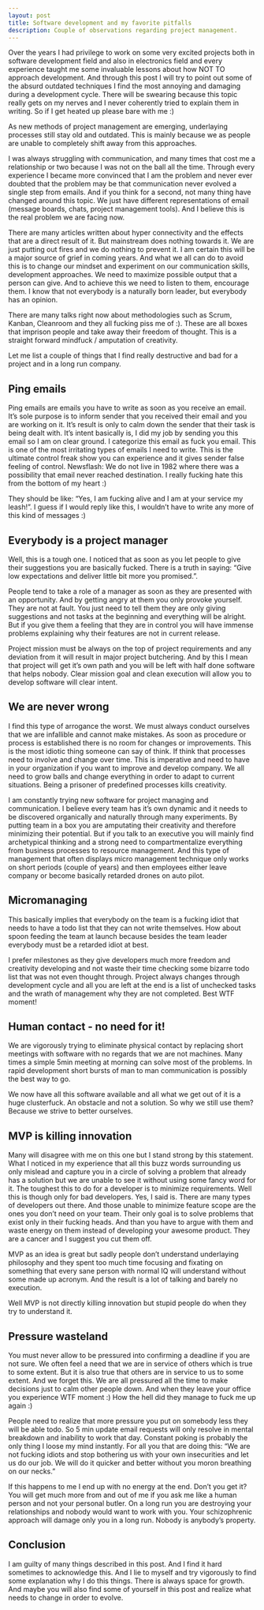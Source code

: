 ```yaml
---
layout: post
title: Software development and my favorite pitfalls
description: Couple of observations regarding project management.
---
```


Over the years I had privilege to work on some very excited projects both in software development field and also in electronics field and every experience taught me some invaluable lessons about how NOT TO approach development. And through this post I will try to point out some of the absurd outdated techniques I find the most annoying and damaging during a development cycle. There will be swearing because this topic really gets on my nerves and I never coherently tried to explain them in writing. So if I get heated up please bare with me :)

As new methods of project management are emerging, underlaying processes still stay old and outdated. This is mainly because we as people are unable to completely shift away from this approaches.

I was always struggling with communication, and many times that cost me a relationship or two because I was not on the ball all the time. Through every experience I became more convinced that I am the problem and never ever doubted that the problem may be that communication never evolved a single step from emails. And if you think for a second, not many thing have changed around this topic. We just have different representations of email (message boards, chats, project management tools). And I believe this is the real problem we are facing now.

There are many articles written about hyper connectivity and the effects that are a direct result of it. But mainstream does nothing towards it. We are just putting out fires and we do nothing to prevent it. I am certain this will be a major source of grief in coming years. And what we all can do to avoid this is to change our mindset and experiment on our communication skills, development approaches. We need to maximize possible output that a person can give. And to achieve this we need to listen to them, encourage them. I know that not everybody is a naturally born leader, but everybody has an opinion.

There are many talks right now about methodologies such as Scrum, Kanban, Cleanroom and they all fucking piss me of :). These are all boxes that imprison people and take away their freedom of thought. This is a straight forward mindfuck / amputation of creativity.

Let me list a couple of things that I find really destructive and bad for a project and in a long run company.

## Ping emails

Ping emails are emails you have to write as soon as you receive an email. It’s sole purpose is to inform sender that you received their email and you are working on it. It’s result is only to calm down the sender that their task is being dealt with. It’s intent basically is, I did my job by sending you this email so I am on clear ground. I categorize this email as fuck you email. This is one of the most irritating types of emails I need to write. This is the ultimate control freak show you can experience and it gives sender false feeling of control. Newsflash: We do not live in 1982 where there was a possibility that email never reached destination. I really fucking hate this from the bottom of my heart :)

They should be like: “Yes, I am fucking alive and I am at your service my leash!”. I guess if I would reply like this, I wouldn’t have to write any more of this kind of messages :)

## Everybody is a project manager

Well, this is a tough one. I noticed that as soon as you let people to give their suggestions you are basically fucked. There is a truth in saying: “Give low expectations and deliver little bit more you promised.”.

People tend to take a role of a manager as soon as they are presented with an opportunity. And by getting angry at them you only provoke yourself. They are not at fault. You just need to tell them they are only giving suggestions and not tasks at the beginning and everything will be alright. But if you give them a feeling that they are in control you will have immense problems explaining why their features are not in current release.

Project mission must be always on the top of project requirements and any deviation from it will result in major project butchering. And by this I mean that project will get it’s own path and you will be left with half done software that helps nobody. Clear mission goal and clean execution will allow you to develop software will clear intent.

## We are never wrong

I find this type of arrogance the worst. We must always conduct ourselves that we are infallible and cannot make mistakes. As soon as procedure or process is established there is no room for changes or improvements. This is the most idiotic thing someone can say of think. If think that processes need to involve and change over time. This is imperative and need to have in your organization if you want to improve and develop company. We all need to grow balls and change everything in order to adapt to current situations. Being a prisoner of predefined processes kills creativity.

I am constantly trying new software for project managing and communication. I believe every team has it’s own dynamic and it needs to be discovered organically and naturally through many experiments. By putting team in a box you are amputating their creativity and therefore minimizing their potential. But if you talk to an executive you will mainly find archetypical thinking and a strong need to compartmentalize everything from business processes to resource management. And this type of management that often displays micro management technique only works on short periods (couple of years) and then employees either leave company or become basically retarded drones on auto pilot.

## Micromanaging

This basically implies that everybody on the team is a fucking idiot that needs to have a todo list that they can not write themselves. How about spoon feeding the team at launch because besides the team leader everybody must be a retarded idiot at best.

I prefer milestones as they give developers much more freedom and creativity developing and not waste their time checking some bizarre todo list that was not even thought through. Project always changes through development cycle and all you are left at the end is a list of unchecked tasks and the wrath of management why they are not completed. Best WTF moment!

## Human contact - no need for it!

We are vigorously trying to eliminate physical contact by replacing short meetings with software with no regards that we are not machines. Many times a simple 5min meeting at morning can solve most of the problems. In rapid development short bursts of man to man communication is possibly the best way to go.

We now have all this software available and all what we get out of it is a huge clusterfuck. An obstacle and not a solution. So why we still use them? Because we strive to better ourselves.

## MVP is killing innovation

Many will disagree with me on this one but I stand strong by this statement. What I noticed in my experience that all this buzz words surrounding us only mislead and capture you in a circle of solving a problem that already has a solution but we are unable to see it without using some fancy word for it. The toughest this to do for a developer is to minimize requirements. Well this is though only for bad developers. Yes, I said is. There are many types of developers out there. And those unable to minimize feature scope are the ones you don’t need on your team. Their only goal is to solve problems that exist only in their fucking heads. And than you have to argue with them and waste energy on them instead of developing your awesome product. They are a cancer and I suggest you cut them off.

MVP as an idea is great but sadly people don’t understand underlaying philosophy and they spent too much time focusing and fixating on something that every sane person with normal IQ will understand without some made up acronym. And the result is a lot of talking and barely no execution.

Well MVP is not directly killing innovation but stupid people do when they try to understand it.

## Pressure wasteland

You must never allow to be pressured into confirming a deadline if you are not sure. We often feel a need that we are in service of others which is true to some extent. But it is also true that others are in service to us to some extent. And we forget this. We are all pressured all the time to make decisions just to calm other people down. And when they leave your office you experience WTF moment :) How the hell did they manage to fuck me up again :)

People need to realize that more pressure you put on somebody less they will be able todo. So 5 min update email requests will only resolve in mental breakdown and inability to work that day. Constant poking is probably the only thing I loose my mind instantly. For all you that are doing this: “We are not fucking idiots and stop bothering us with your own insecurities and let us do our job. We will do it quicker and better without you moron breathing on our necks.”

If this happens to me I end up with no energy at the end. Don’t you get it? You will get much more from and out of me if you ask me like a human person and not your personal butler. On a long run you are destroying your relationships and nobody would want to work with you. Your schizophrenic approach will damage only you in a long run. Nobody is anybody’s property.

## Conclusion

I am guilty of many things described in this post. And I find it hard sometimes to acknowledge this. And I lie to myself and try vigorously to find some explanation why I do this things. There is always space for growth. And maybe you will also find some of yourself in this post and realize what needs to change in order to evolve.
